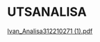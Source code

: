 # UTSANALISA
[Ivan_Analisa312210271 (1).pdf](https://github.com/IvanFathurrochmanAchmad/UTSANALISA/files/15329574/Ivan_Analisa312210271.1.pdf)
